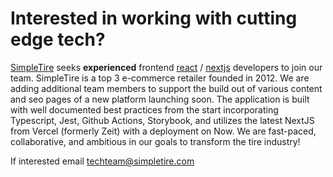 # Interested in working with cutting edge tech?

[SimpleTire](https://simpletire.com) seeks **experienced** frontend [react](https://github.com/facebook/react) / [nextjs](https://github.com/vercel/next.js) developers to join our team. SimpleTire is a top 3 e-commerce retailer founded in 2012. We are adding additional team members to support the build out of various content and seo pages of a new platform launching soon. The application is built with well documented best practices from the start incorporating Typescript, Jest, Github Actions, Storybook, and utilizes the latest NextJS from Vercel (formerly Zeit) with a deployment on Now. We are fast-paced, collaborative, and ambitious in our goals to transform the tire industry!

If interested email techteam@simpletire.com
